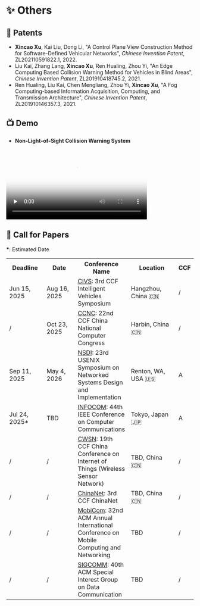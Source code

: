 # ✨ Others

## 📄 Patents

- **Xincao Xu**, Kai Liu, Dong Li, "A Control Plane View Construction Method for Software-Defined Vehicular Networks", *Chinese Invention Patent*, ZL202110591822.1, 2022.
- Liu Kai, Zhang Lang, **Xincao Xu**, Ren Hualing, Zhou Yi, "An Edge Computing Based Collision Warning Method for Vehicles in Blind Areas", *Chinese Invention Patent*, ZL201910418745.2, 2021.
- Ren Hualing, Liu Kai, Chen Mengliang, Zhou Yi, **Xincao Xu**, "A Fog Computing-based Information Acquisition, Computing, and Transmission Architecture", *Chinese Invention Patent*, ZL201910146357.3, 2021.

## 📺 Demo

- **Non-Light-of-Sight Collision Warning System**
<video id="video" width="75%" controls="" preload="none" poster="https://neardws-1257861591.cos.ap-shanghai.myqcloud.com/2022/09/20220914065946collision_warning883.png">
      <source id="mp4" src="https://neardws-1257861591.cos.ap-shanghai.myqcloud.com/2022/09/20220914061800超视距碰撞预警应用场景889.mp4" type="video/mp4">
      <p>Your user agent does not support the HTML5 Video element.</p>
</video>

## 📢 Call for Papers

**\***: Estimated Date

<table class="no-horizontal-lines">
  <tr>
    <th style="width: 110px;">Deadline</th>
    <th style="width: 110px;">Date</th> 
    <th>Conference Name</th>
    <th style="width: 160px;">Location</th>
    <th>CCF</th>
  </tr>
  <tr>
    <td>Jun 15, 2025</td>
    <td>Aug 16, 2025</td>
    <td><a href="https://ccf.org.cn/civs2025" class="no-underline">CIVS</a>: 3rd CCF Intelligent Vehicles Symposium</td>
    <td>Hangzhou, China 🇨🇳</td>
    <td>/</td>
  </tr>
  <tr>
    <td>/</td>
    <td>Oct 23, 2025</td>
    <td><a href="https://www.ccf.org.cn/Activities/Event_calendar/cncc/2025-02-10/837878.shtml" class="no-underline">CCNC</a>: 22nd CCF China National Computer Congress</td>
    <td>Harbin, China 🇨🇳</td>
    <td>/</td>
  </tr>
  <tr>
    <td>Sep 11, 2025</td>
    <td>May 4, 2026</td>
    <td><a href="https://www.usenix.org/sites/default/files/nsdi26_cfp_032625_3.pdf" class="no-underline">NSDI</a>: 23rd USENIX Symposium on Networked Systems Design and Implementation</td>
    <td>Renton, WA, USA 🇺🇸</td>
    <td>A</td>
  </tr>
  <tr>
    <td>Jul 24, 2025*</td>
    <td>TBD</td>
    <td><a href="" class="no-underline">INFOCOM</a>: 44th IEEE Conference on Computer Communications</td>
    <td>Tokyo, Japan 🇯🇵</td>
    <td>A</td>
  </tr>
  <tr>
    <td>/</td>
    <td>/</td>
    <td><a href="" class="no-underline">CWSN</a>: 19th CCF China Conference on Internet of Things (Wireless Sensor Network)</td>
    <td>TBD, China 🇨🇳</td>
    <td>/</td>
  </tr>
  <tr>
    <td>/</td>
    <td>/</td>
    <td><a href="" class="no-underline">ChinaNet</a>: 3rd CCF ChinaNet</td>
    <td>TBD, China 🇨🇳</td>
    <td>/</td>
  </tr>
    <tr>
    <td>/</td>
    <td>/</td>
    <td><a href="" class="no-underline">MobiCom</a>: 32nd ACM Annual International Conference on Mobile Computing and Networking</td>
    <td>TBD</td>
    <td>/</td>
  </tr>
  </tr>
    <tr>
    <td>/</td>
    <td>/</td>
    <td><a href="" class="no-underline">SIGCOMM</a>: 40th ACM Special Interest Group on Data Communication</td>
    <td>TBD</td>
    <td>/</td>
  </tr>
</table>